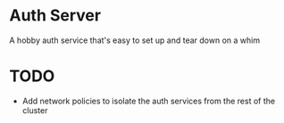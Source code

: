 # Auth Server

A hobby auth service that's easy to set up and tear down on a whim

# TODO

- Add network policies to isolate the auth services from the rest of the cluster